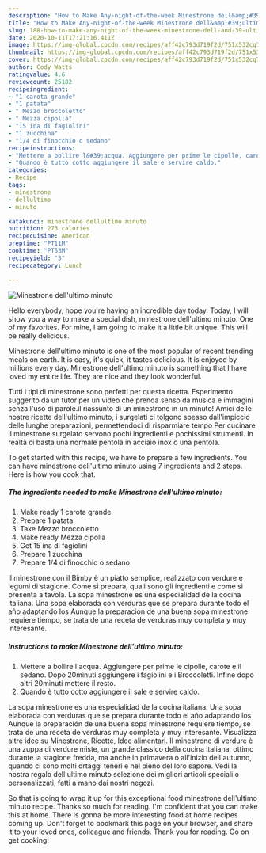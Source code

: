 ```yaml
---
description: "How to Make Any-night-of-the-week Minestrone dell&amp;#39;ultimo minuto"
title: "How to Make Any-night-of-the-week Minestrone dell&amp;#39;ultimo minuto"
slug: 188-how-to-make-any-night-of-the-week-minestrone-dell-and-39-ultimo-minuto
date: 2020-10-11T17:21:16.411Z
image: https://img-global.cpcdn.com/recipes/aff42c793d719f2d/751x532cq70/minestrone-dellultimo-minuto-recipe-main-photo.jpg
thumbnail: https://img-global.cpcdn.com/recipes/aff42c793d719f2d/751x532cq70/minestrone-dellultimo-minuto-recipe-main-photo.jpg
cover: https://img-global.cpcdn.com/recipes/aff42c793d719f2d/751x532cq70/minestrone-dellultimo-minuto-recipe-main-photo.jpg
author: Cody Watts
ratingvalue: 4.6
reviewcount: 25182
recipeingredient:
- "1 carota grande"
- "1 patata"
- " Mezzo broccoletto"
- " Mezza cipolla"
- "15 ina di fagiolini"
- "1 zucchina"
- "1/4 di finocchio o sedano"
recipeinstructions:
- "Mettere a bollire l&#39;acqua. Aggiungere per prime le cipolle, carote e il sedano. Dopo 20minuti aggiungere i fagiolini e i Broccoletti. Infine dopo altri 20minuti mettere il resto."
- "Quando è tutto cotto aggiungere il sale e servire caldo."
categories:
- Recipe
tags:
- minestrone
- dellultimo
- minuto

katakunci: minestrone dellultimo minuto 
nutrition: 273 calories
recipecuisine: American
preptime: "PT11M"
cooktime: "PT53M"
recipeyield: "3"
recipecategory: Lunch

---
```



![Minestrone dell&#39;ultimo minuto](https://img-global.cpcdn.com/recipes/aff42c793d719f2d/751x532cq70/minestrone-dellultimo-minuto-recipe-main-photo.jpg)

Hello everybody, hope you're having an incredible day today. Today, I will show you a way to make a special dish, minestrone dell&#39;ultimo minuto. One of my favorites. For mine, I am going to make it a little bit unique. This will be really delicious.

Minestrone dell&#39;ultimo minuto is one of the most popular of recent trending meals on earth. It is easy, it's quick, it tastes delicious. It is enjoyed by millions every day. Minestrone dell&#39;ultimo minuto is something that I have loved my entire life. They are nice and they look wonderful.

Tutti i tipi di minestrone sono perfetti per questa ricetta. Esperimento suggerito da un tutor per un video che prenda senso da musica e immagini senza l&#39;uso di parole.il riassunto di un minestrone in un minuto! Amici delle nostre ricette dell&#39;ultimo minuto, i surgelati ci tolgono spesso dall&#39;impiccio delle lunghe preparazioni, permettendoci di risparmiare tempo Per cucinare il minestrone surgelato servono pochi ingredienti e pochissimi strumenti. In realtà ci basta una normale pentola in acciaio inox o una pentola.


To get started with this recipe, we have to prepare a few ingredients. You can have minestrone dell&#39;ultimo minuto using 7 ingredients and 2 steps. Here is how you cook that.

<!--inarticleads1-->

##### The ingredients needed to make Minestrone dell&#39;ultimo minuto:

1. Make ready 1 carota grande
1. Prepare 1 patata
1. Take  Mezzo broccoletto
1. Make ready  Mezza cipolla
1. Get 15 ina di fagiolini
1. Prepare 1 zucchina
1. Prepare 1/4 di finocchio o sedano


Il minestrone con il Bimby è un piatto semplice, realizzato con verdure e legumi di stagione. Come si prepara, quali sono gli ingredienti e come si presenta a tavola. La sopa minestrone es una especialidad de la cocina italiana. Una sopa elaborada con verduras que se prepara durante todo el año adaptando los Aunque la preparación de una buena sopa minestrone requiere tiempo, se trata de una receta de verduras muy completa y muy interesante. 

<!--inarticleads2-->

##### Instructions to make Minestrone dell&#39;ultimo minuto:

1. Mettere a bollire l&#39;acqua. Aggiungere per prime le cipolle, carote e il sedano. Dopo 20minuti aggiungere i fagiolini e i Broccoletti. Infine dopo altri 20minuti mettere il resto.
1. Quando è tutto cotto aggiungere il sale e servire caldo.


La sopa minestrone es una especialidad de la cocina italiana. Una sopa elaborada con verduras que se prepara durante todo el año adaptando los Aunque la preparación de una buena sopa minestrone requiere tiempo, se trata de una receta de verduras muy completa y muy interesante. Visualizza altre idee su Minestrone, Ricette, Idee alimentari. Il minestrone di verdure è una zuppa di verdure miste, un grande classico della cucina italiana, ottimo durante la stagione fredda, ma anche in primavera o all&#39;inizio dell&#39;autunno, quando ci sono molti ortaggi teneri e nel pieno del loro sapore. Vedi la nostra regalo dell&#39;ultimo minuto selezione dei migliori articoli speciali o personalizzati, fatti a mano dai nostri negozi. 

So that is going to wrap it up for this exceptional food minestrone dell&#39;ultimo minuto recipe. Thanks so much for reading. I'm confident that you can make this at home. There is gonna be more interesting food at home recipes coming up. Don't forget to bookmark this page on your browser, and share it to your loved ones, colleague and friends. Thank you for reading. Go on get cooking!
